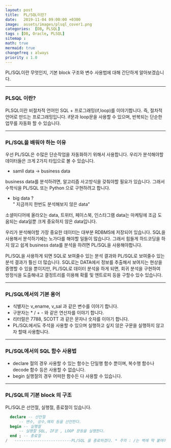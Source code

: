 ```yaml
---
layout: post
title:  PL/SQL이란?
date:   2019-11-04 09:00:00 +0300
image:  assets/images/plsql_cover1.png
categories:  [DB, PLSQL]
tags : [DB, Oracle, PLSQL]
sitemap :
math: true
mermaid: true
changefreq : always
priority : 1.0
---
```



PL/SQL이란 무엇인지, 기본 block 구조와 변수 사용법에 대해 간단하게 알아보겠습니다.  

-------



### PLSQL 이란?  

PLSQL이란 비절차적 언어인 SQL + 프로그래밍(if,loop)를 이야기합니다. 즉, 절차적 언어로 만드는 프로그래밍입니다. if문과 loop문을 사용할 수 있으며, 반복되는 단순한 업무를 자동화 할 수 있습니다.  

-------

### PL/SQL을 배워야 하는 이유  

우선 PL/SQL은 수많은 단순작업을 자동화하기 위해서 사용합니다. 우리가 분석해야할 데이터들은 크게 2가지 타입으로 볼 수 있습니다.  

* samll data -> business data

business data를 분석하려면, 알고리즘 사고방식을 갖춰야할 필요가 있습니다. 그래서 수학식을 PL/SQL 또는 Python 으로 구현하려고 합니다.  

* big data ?  
" 지금까지 한번도 분석해보지 않은 data"

소셜미디어에 올라오는 data, 트위터, 페이스북, 인스타그램 data는 마케팅에 조금 도움되는 data일뿐 크게 중요하지 않은 data입니다. 

우리가 분석해야할 가장 중요한 데이터는 대부분 RDBMS에 저장되어 있습니다. SQL을 사용해서 분석하기에는 노가다를 해야할 일들이 많습니다. 그래서 힘들게 하드코딩을 하지 않고 쉽게 business data를 분석을 하려면 PL/SQL을 사용해야합니다.  

PL/SQL을 사용하게 되면 SQL로 보여줄수 있는 분석 결과와 PL/SQL로 보여줄수 있는 분석 결과가 훨신 더 많습니다. SQL로는 DATA에서 정보를 추출해서 보여지는 현상을 증명할 수 있을 뿐이지만, PL/SQL로 데이터 분석을 하게 되면, 회귀 분석을 구현하여 방정식을 도출해내고 결정트리를 이용해 확률 및 엔트로피 등을 구할수 있수 있습니다. 

-------


### PL/SQL에서의 기본 용어  

- 식별자는 v_ename, v_sal 과 같은 변수를 이야기 합니다.  
- 구분자는 * / + - 와 같은 연산자를 이야기 합니다.  
- 리터럴은 7788, SCOTT 과 같은 문자나 숫자를 이야기 합니다.
- PL/SQL에서도 주석을 사용할 수 있으며 실행하고 싶지 않은 구문을 실행하지 않고자 할때 사용합니다.  

-------

### PL/SQL에서의 SQL 함수 사용법   

- declare 절의 경우
사용할 수 있는 함수는 단일행 함수 뿐이며, 복수행 함수나 decode 함수 등은 사용할 수 없습니다.
- begin 실행절의 경우 어떠한 함수든 다 사용할 수 있습니다. 

-------


### PL/SQL의 기본 block 의 구조  

PL/SQL은 선언절, 실행절, 종료절이 있습니다.  

```sql
  declare -- 선언절
      -- 변수, 상수,예외 등을 선언한다.
  begin -- 실행절 
      -- 실행할 SQL, IF문 , LOOP 문등을 실행한다.
  end ; -- 종료절
/   -------------------------PL/SQL 을 종료하겠다. * 주의 : /는 벽에 딱 붙여야 한다.
```

